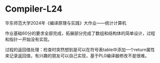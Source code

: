 # Compiler-L24
华东师范大学2024年《编译原理与实践》大作业——统计计算机

作业基础60分的要求全部完成，拓展部分完成了数组和结构体的简单设计，过程和指针一开始没有实现。

过程的返回值处理：检查时突然想到是可以在符号表table中添加一个return属性来记录返回值，有兴趣的朋友可以自己实现，基于PL0编译器修改不是很难。
